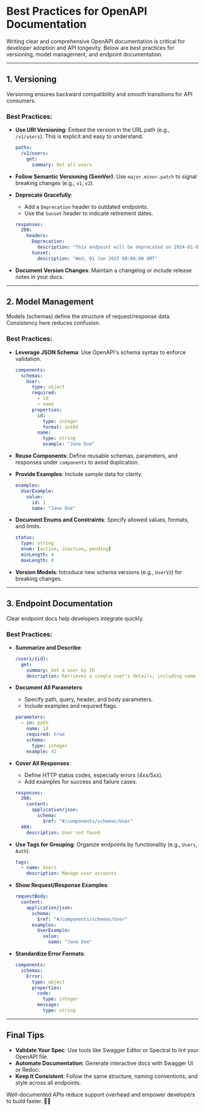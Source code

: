 # Best Practices for OpenAPI Documentation

Writing clear and comprehensive OpenAPI documentation is critical for developer adoption and API longevity. Below are best practices for versioning, model management, and endpoint documentation.

---

## 1. Versioning

Versioning ensures backward compatibility and smooth transitions for API consumers.

### Best Practices:
- **Use URI Versioning**: Embed the version in the URL path (e.g., `/v1/users`). This is explicit and easy to understand.
  
  ```yaml
  paths:
    /v1/users:
      get:
        summary: Get all users
  ```
  
- **Follow Semantic Versioning (SemVer)**: Use `major.minor.patch` to signal breaking changes (e.g., `v1`, `v2`).
- **Deprecate Gracefully**:
  - Add a `Deprecation` header to outdated endpoints.
  - Use the `Sunset` header to indicate retirement dates.

  ```yaml
  responses:
    200:
      headers:
        Deprecation:
          description: "This endpoint will be deprecated on 2024-01-01."
        Sunset:
          description: "Wed, 01 Jan 2025 00:00:00 GMT"
  ```
- **Document Version Changes**: Maintain a changelog or include release notes in your docs.

---

## 2. Model Management

Models (schemas) define the structure of request/response data. Consistency here reduces confusion.

### Best Practices:
- **Leverage JSON Schema**: Use OpenAPI's schema syntax to enforce validation.
  
  ```yaml
  components:
    schemas:
      User:
        type: object
        required:
          - id
          - name
        properties:
          id:
            type: integer
            format: int64
          name:
            type: string
            example: "Jane Doe"
  ```
- **Reuse Components**: Define reusable schemas, parameters, and responses under `components` to avoid duplication.
- **Provide Examples**: Include sample data for clarity.
  
  ```yaml
  examples:
    UserExample:
      value:
        id: 1
        name: "Jane Doe"
  ```
- **Document Enums and Constraints**: Specify allowed values, formats, and limits.
  
  ```yaml
  status:
    type: string
    enum: [active, inactive, pending]
    minLength: 4
    maxLength: 8
  ```
- **Version Models**: Introduce new schema versions (e.g., `UserV2`) for breaking changes.

---

## 3. Endpoint Documentation

Clear endpoint docs help developers integrate quickly.

### Best Practices:
- **Summarize and Describe**:
  
  ```yaml
  /users/{id}:
    get:
      summary: Get a user by ID
      description: Retrieves a single user's details, including name and contact info.
  ```
- **Document All Parameters**:
  - Specify path, query, header, and body parameters.
  - Include examples and required flags.
  
  ```yaml
  parameters:
    - in: path
      name: id
      required: true
      schema:
        type: integer
      example: 42
  ```
- **Cover All Responses**:
  - Define HTTP status codes, especially errors (4xx/5xx).
  - Add examples for success and failure cases.
  
  ```yaml
  responses:
    200:
      content:
        application/json:
          schema:
            $ref: "#/components/schemas/User"
    404:
      description: User not found
  ```
- **Use Tags for Grouping**: Organize endpoints by functionality (e.g., `Users`, `Auth`).
  
  ```yaml
  tags:
    - name: Users
      description: Manage user accounts
  ```
- **Show Request/Response Examples**:
  
  ```yaml
  requestBody:
    content:
      application/json:
        schema:
          $ref: "#/components/schemas/User"
        examples:
          UserExample:
            value:
              name: "Jane Doe"
  ```
- **Standardize Error Formats**:
  
  ```yaml
  components:
    schemas:
      Error:
        type: object
        properties:
          code:
            type: integer
          message:
            type: string
  ```

---

## Final Tips
- **Validate Your Spec**: Use tools like Swagger Editor or Spectral to lint your OpenAPI file.
- **Automate Documentation**: Generate interactive docs with Swagger UI or Redoc.
- **Keep It Consistent**: Follow the same structure, naming conventions, and style across all endpoints.

Well-documented APIs reduce support overhead and empower developers to build faster. 📘🚀
